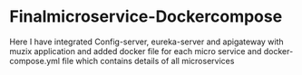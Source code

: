 # Finalmicroservice-Dockercompose
Here I have integrated Config-server, eureka-server and apigateway with muzix application and added docker file for each micro service
and docker-compose.yml file which contains details of all microservices
